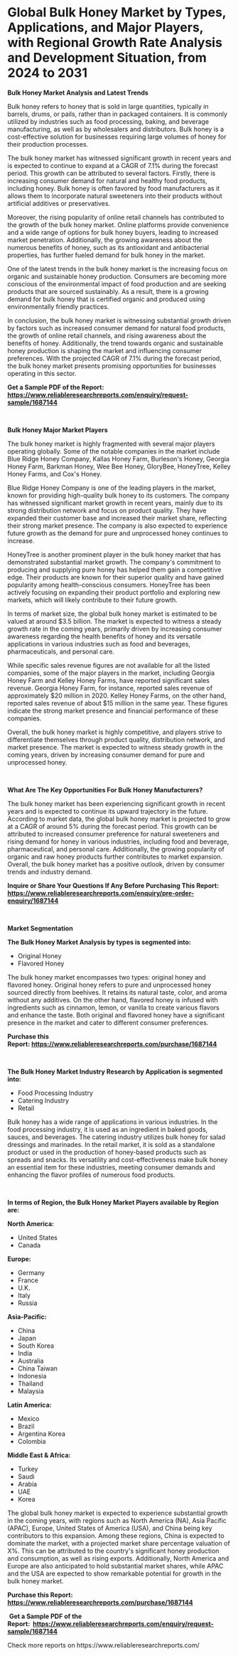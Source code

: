 <p><h1>Global Bulk Honey Market by Types, Applications, and Major Players, with Regional Growth Rate Analysis and Development Situation, from 2024 to 2031</h1></p><p><strong>Bulk Honey Market Analysis and Latest Trends</strong></p>
<p><p>Bulk honey refers to honey that is sold in large quantities, typically in barrels, drums, or pails, rather than in packaged containers. It is commonly utilized by industries such as food processing, baking, and beverage manufacturing, as well as by wholesalers and distributors. Bulk honey is a cost-effective solution for businesses requiring large volumes of honey for their production processes.</p><p>The bulk honey market has witnessed significant growth in recent years and is expected to continue to expand at a CAGR of 7.1% during the forecast period. This growth can be attributed to several factors. Firstly, there is increasing consumer demand for natural and healthy food products, including honey. Bulk honey is often favored by food manufacturers as it allows them to incorporate natural sweeteners into their products without artificial additives or preservatives.</p><p>Moreover, the rising popularity of online retail channels has contributed to the growth of the bulk honey market. Online platforms provide convenience and a wide range of options for bulk honey buyers, leading to increased market penetration. Additionally, the growing awareness about the numerous benefits of honey, such as its antioxidant and antibacterial properties, has further fueled demand for bulk honey in the market.</p><p>One of the latest trends in the bulk honey market is the increasing focus on organic and sustainable honey production. Consumers are becoming more conscious of the environmental impact of food production and are seeking products that are sourced sustainably. As a result, there is a growing demand for bulk honey that is certified organic and produced using environmentally friendly practices.</p><p>In conclusion, the bulk honey market is witnessing substantial growth driven by factors such as increased consumer demand for natural food products, the growth of online retail channels, and rising awareness about the benefits of honey. Additionally, the trend towards organic and sustainable honey production is shaping the market and influencing consumer preferences. With the projected CAGR of 7.1% during the forecast period, the bulk honey market presents promising opportunities for businesses operating in this sector.</p></p>
<p><strong>Get a Sample PDF of the Report:&nbsp; <a href="https://www.reliableresearchreports.com/enquiry/request-sample/1687144">https://www.reliableresearchreports.com/enquiry/request-sample/1687144</a></strong></p>
<p>&nbsp;</p>
<p><strong>Bulk Honey Major Market Players</strong></p>
<p><p>The bulk honey market is highly fragmented with several major players operating globally. Some of the notable companies in the market include Blue Ridge Honey Company, Kallas Honey Farm, Burleson's Honey, Georgia Honey Farm, Barkman Honey, Wee Bee Honey, GloryBee, HoneyTree, Kelley Honey Farms, and Cox's Honey.</p><p>Blue Ridge Honey Company is one of the leading players in the market, known for providing high-quality bulk honey to its customers. The company has witnessed significant market growth in recent years, mainly due to its strong distribution network and focus on product quality. They have expanded their customer base and increased their market share, reflecting their strong market presence. The company is also expected to experience future growth as the demand for pure and unprocessed honey continues to increase.</p><p>HoneyTree is another prominent player in the bulk honey market that has demonstrated substantial market growth. The company's commitment to producing and supplying pure honey has helped them gain a competitive edge. Their products are known for their superior quality and have gained popularity among health-conscious consumers. HoneyTree has been actively focusing on expanding their product portfolio and exploring new markets, which will likely contribute to their future growth.</p><p>In terms of market size, the global bulk honey market is estimated to be valued at around $3.5 billion. The market is expected to witness a steady growth rate in the coming years, primarily driven by increasing consumer awareness regarding the health benefits of honey and its versatile applications in various industries such as food and beverages, pharmaceuticals, and personal care.</p><p>While specific sales revenue figures are not available for all the listed companies, some of the major players in the market, including Georgia Honey Farm and Kelley Honey Farms, have reported significant sales revenue. Georgia Honey Farm, for instance, reported sales revenue of approximately $20 million in 2020. Kelley Honey Farms, on the other hand, reported sales revenue of about $15 million in the same year. These figures indicate the strong market presence and financial performance of these companies.</p><p>Overall, the bulk honey market is highly competitive, and players strive to differentiate themselves through product quality, distribution network, and market presence. The market is expected to witness steady growth in the coming years, driven by increasing consumer demand for pure and unprocessed honey.</p></p>
<p>&nbsp;</p>
<p><strong>What Are The Key Opportunities For Bulk Honey Manufacturers?</strong></p>
<p><p>The bulk honey market has been experiencing significant growth in recent years and is expected to continue its upward trajectory in the future. According to market data, the global bulk honey market is projected to grow at a CAGR of around 5% during the forecast period. This growth can be attributed to increased consumer preference for natural sweeteners and rising demand for honey in various industries, including food and beverage, pharmaceutical, and personal care. Additionally, the growing popularity of organic and raw honey products further contributes to market expansion. Overall, the bulk honey market has a positive outlook, driven by consumer trends and industry demand.</p></p>
<p><strong>Inquire or Share Your Questions If Any Before Purchasing This Report: <a href="https://www.reliableresearchreports.com/enquiry/pre-order-enquiry/1687144">https://www.reliableresearchreports.com/enquiry/pre-order-enquiry/1687144</a></strong></p>
<p>&nbsp;</p>
<p><strong>Market Segmentation</strong></p>
<p><strong>The Bulk Honey Market Analysis by types is segmented into:</strong></p>
<p><ul><li>Original Honey</li><li>Flavored Honey</li></ul></p>
<p><p>The bulk honey market encompasses two types: original honey and flavored honey. Original honey refers to pure and unprocessed honey sourced directly from beehives. It retains its natural taste, color, and aroma without any additives. On the other hand, flavored honey is infused with ingredients such as cinnamon, lemon, or vanilla to create various flavors and enhance the taste. Both original and flavored honey have a significant presence in the market and cater to different consumer preferences.</p></p>
<p><strong>Purchase this Report:&nbsp;<a href="https://www.reliableresearchreports.com/purchase/1687144">https://www.reliableresearchreports.com/purchase/1687144</a></strong></p>
<p>&nbsp;</p>
<p><strong>The Bulk Honey Market Industry Research by Application is segmented into:</strong></p>
<p><ul><li>Food Processing Industry</li><li>Catering Industry</li><li>Retail</li></ul></p>
<p><p>Bulk honey has a wide range of applications in various industries. In the food processing industry, it is used as an ingredient in baked goods, sauces, and beverages. The catering industry utilizes bulk honey for salad dressings and marinades. In the retail market, it is sold as a standalone product or used in the production of honey-based products such as spreads and snacks. Its versatility and cost-effectiveness make bulk honey an essential item for these industries, meeting consumer demands and enhancing the flavor profiles of numerous food products.</p></p>
<p>&nbsp;</p>
<p><strong>In terms of Region, the Bulk Honey Market Players available by Region are:</strong></p>
<p>
    <p> <strong> North America: </strong>
        <ul>
            <li>United States</li>
            <li>Canada</li>
        </ul>
        </p> 
    <p> <strong> Europe: </strong>
        <ul>
            <li>Germany</li>
            <li>France</li>
            <li>U.K.</li>
            <li>Italy</li>
            <li>Russia</li>
        </ul>
        </p> 
    <p> <strong> Asia-Pacific: </strong>
        <ul>
            <li>China</li>
            <li>Japan</li>
            <li>South Korea</li>
            <li>India</li>
            <li>Australia</li>
            <li>China Taiwan</li>
            <li>Indonesia</li>
            <li>Thailand</li>
            <li>Malaysia</li>
        </ul>
        </p> 
    <p> <strong> Latin America: </strong>
        <ul>
            <li>Mexico</li>
            <li>Brazil</li>
            <li>Argentina Korea</li>
            <li>Colombia</li>
        </ul>
        </p> 
    <p> <strong> Middle East & Africa: </strong>
        <ul>
            <li>Turkey</li>
            <li>Saudi</li>
            <li>Arabia</li>
            <li>UAE</li>
            <li>Korea</li>
        </ul>
    </p>
    </p>
<p><p>The global bulk honey market is expected to experience substantial growth in the coming years, with regions such as North America (NA), Asia Pacific (APAC), Europe, United States of America (USA), and China being key contributors to this expansion. Among these regions, China is expected to dominate the market, with a projected market share percentage valuation of X%. This can be attributed to the country's significant honey production and consumption, as well as rising exports. Additionally, North America and Europe are also anticipated to hold substantial market shares, while APAC and the USA are expected to show remarkable potential for growth in the bulk honey market.</p></p>
<p><strong>Purchase this Report: <a href="https://www.reliableresearchreports.com/purchase/1687144">https://www.reliableresearchreports.com/purchase/1687144</a></strong></p>
<p>&nbsp;<strong>Get a Sample PDF of the Report:&nbsp;&nbsp;<a href="https://www.reliableresearchreports.com/enquiry/request-sample/1687144">https://www.reliableresearchreports.com/enquiry/request-sample/1687144</a></strong></p>
<p><strong></strong></p>
<p>Check more reports on https://www.reliableresearchreports.com/</p>